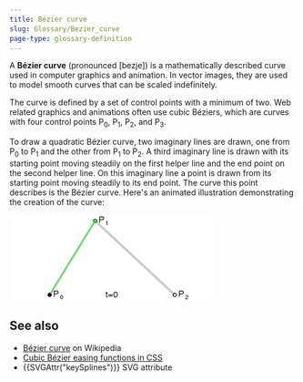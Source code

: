 ```yaml
---
title: Bézier curve
slug: Glossary/Bezier_curve
page-type: glossary-definition
---
```




A **Bézier curve** (pronounced \[bezje]) is a mathematically described curve used in computer graphics and animation. In vector images, they are used to model smooth curves that can be scaled indefinitely.

The curve is defined by a set of control points with a minimum of two. Web related graphics and animations often use cubic Béziers, which are curves with four control points P<sub>0</sub>, P<sub>1</sub>, P<sub>2</sub>, and P<sub>3</sub>.

To draw a quadratic Bézier curve, two imaginary lines are drawn, one from P<sub>0</sub> to P<sub>1</sub> and the other from P<sub>1</sub> to P<sub>2</sub>. A third imaginary line is drawn with its starting point moving steadily on the first helper line and the end point on the second helper line. On this imaginary line a point is drawn from its starting point moving steadily to its end point. The curve this point describes is the Bézier curve. Here's an animated illustration demonstrating the creation of the curve:

![Drawing a Bézier curve](bezier_2_big.gif)

## See also

- [Bézier curve](https://en.wikipedia.org/wiki/B%C3%A9zier_curve) on Wikipedia
- [Cubic Bézier easing functions in CSS](/Web/CSS/easing-function#using_the_cubic-bezier_function)
- {{SVGAttr("keySplines")}} SVG attribute
